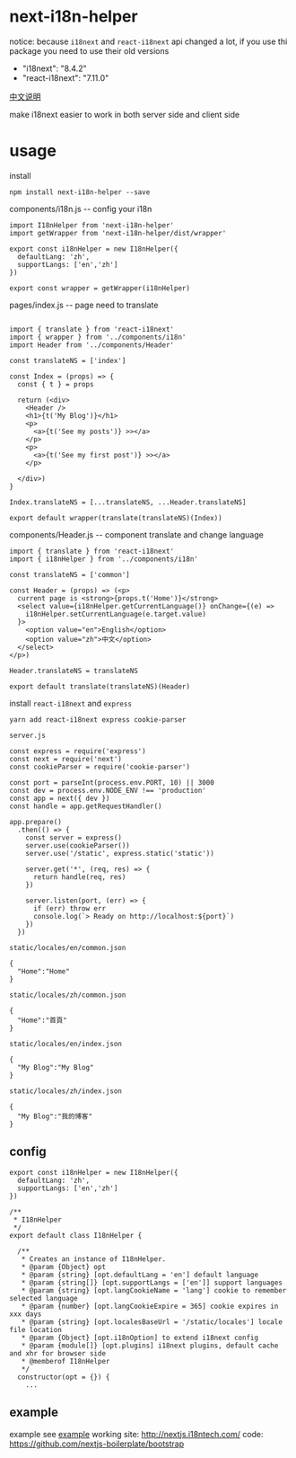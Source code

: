 # next-i18n-helper

notice: because `i18next` and `react-i18next` api changed a lot, if you use thi package you need to use their old versions

- "i18next": "8.4.2"
- "react-i18next": "7.11.0"


[中文说明](./zh.md)

make i18next easier to work in both server side and client side 

# usage

install

```
npm install next-i18n-helper --save
```

components/i18n.js -- config your i18n

```
import I18nHelper from 'next-i18n-helper'
import getWrapper from 'next-i18n-helper/dist/wrapper'

export const i18nHelper = new I18nHelper({
  defaultLang: 'zh',
  supportLangs: ['en','zh']
})

export const wrapper = getWrapper(i18nHelper)
```

pages/index.js -- page need to translate

```

import { translate } from 'react-i18next'
import { wrapper } from '../components/i18n'
import Header from '../components/Header'

const translateNS = ['index']

const Index = (props) => {
  const { t } = props

  return (<div>
    <Header />
    <h1>{t('My Blog')}</h1>
    <p>
      <a>{t('See my posts')} >></a>
    </p>
    <p>
      <a>{t('See my first post')} >></a>
    </p>

  </div>)
}

Index.translateNS = [...translateNS, ...Header.translateNS]

export default wrapper(translate(translateNS)(Index))
```

components/Header.js -- component translate and change language

```
import { translate } from 'react-i18next'
import { i18nHelper } from '../components/i18n'

const translateNS = ['common']

const Header = (props) => (<p>
  current page is <strong>{props.t('Home')}</strong>
  <select value={i18nHelper.getCurrentLanguage()} onChange={(e) =>
    i18nHelper.setCurrentLanguage(e.target.value)
  }>
    <option value="en">English</option>
    <option value="zh">中文</option>
  </select>
</p>)

Header.translateNS = translateNS

export default translate(translateNS)(Header)
```

install `react-i18next` and `express`

```
yarn add react-i18next express cookie-parser
```

`server.js`

```
const express = require('express')
const next = require('next')
const cookieParser = require('cookie-parser')

const port = parseInt(process.env.PORT, 10) || 3000
const dev = process.env.NODE_ENV !== 'production'
const app = next({ dev })
const handle = app.getRequestHandler()

app.prepare()
  .then(() => {
    const server = express()
    server.use(cookieParser())
    server.use('/static', express.static('static'))

    server.get('*', (req, res) => {
      return handle(req, res)
    })

    server.listen(port, (err) => {
      if (err) throw err
      console.log(`> Ready on http://localhost:${port}`)
    })
  })
```

`static/locales/en/common.json`

```
{
  "Home":"Home"
}
```

`static/locales/zh/common.json`

```
{
  "Home":"首頁"
}
```


`static/locales/en/index.json`

```
{
  "My Blog":"My Blog"
}
```

`static/locales/zh/index.json`

```
{
  "My Blog":"我的博客"
}
```


## config

```
export const i18nHelper = new I18nHelper({
  defaultLang: 'zh',
  supportLangs: ['en','zh']
})
```

```
/**
 * I18nHelper
 */
export default class I18nHelper {

  /**
   * Creates an instance of I18nHelper.
   * @param {Object} opt
   * @param {string} [opt.defaultLang = 'en'] default language
   * @param {string[]} [opt.supportLangs = ['en']] support languages
   * @param {string} [opt.langCookieName = 'lang'] cookie to remember selected language
   * @param {number} [opt.langCookieExpire = 365] cookie expires in xxx days
   * @param {string} [opt.localesBaseUrl = '/static/locales'] locale file location
   * @param {Object} [opt.i18nOption] to extend i18next config 
   * @param {module[]} [opt.plugins] i18next plugins, default cache and xhr for browser side
   * @memberof I18nHelper
   */
  constructor(opt = {}) {
    ...
```


## example
example see [example](./example) 
working site: http://nextjs.i18ntech.com/ code: https://github.com/nextjs-boilerplate/bootstrap
